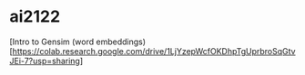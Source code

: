 # ai2122

[Intro to Gensim (word embeddings)[https://colab.research.google.com/drive/1LjYzepWcfOKDhpTgUprbroSqGtvJEi-7?usp=sharing]
